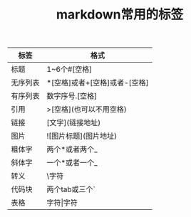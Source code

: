 ﻿---
layout: post
title: "markdown常用的标签"
categories: HTML
---
标签|格式
--|--
标题|1~6个#[空格]
无序列表|*[空格]或者+[空格]或者-[空格]
有序列表|数字序号.[空格]
引用|\>\[空格\]\(也可以不用空格\)
链接|\[文字\]\(链接地址\)
图片|\!\[图片标题\]\(图片地址\)
粗体字|两个*或者两个_
斜体字|一个*或者一个_
转义|\\字符
代码块|两个tab或三个\`
表格|字符\|字符
